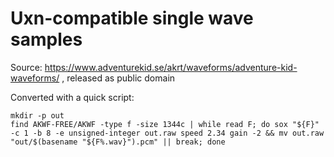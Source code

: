# Uxn-compatible single wave samples

Source: https://www.adventurekid.se/akrt/waveforms/adventure-kid-waveforms/ , released as public domain

Converted with a quick script:

    mkdir -p out
    find AKWF-FREE/AKWF -type f -size 1344c | while read F; do sox "${F}" -c 1 -b 8 -e unsigned-integer out.raw speed 2.34 gain -2 && mv out.raw "out/$(basename "${F%.wav}").pcm" || break; done

